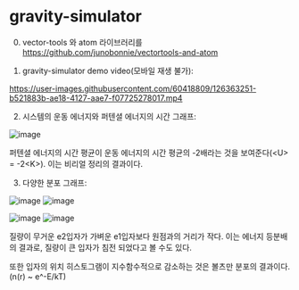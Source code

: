 # gravity-simulator


0. vector-tools 와 atom 라이브러리를 
https://github.com/junobonnie/vectortools-and-atom


1. gravity-simulator demo video(모바일 재생 불가):

https://user-images.githubusercontent.com/60418809/126363251-b521883b-ae18-4127-aae7-f07725278017.mp4


2. 시스템의 운동 에너지와 퍼텐셜 에너지의 시간 그래프:

![image](https://user-images.githubusercontent.com/60418809/126363312-3b4a1494-a6cb-4aab-9403-798d3ee06906.png)

퍼텐셜 에너지의 시간 평균이 운동 에너지의 시간 평균의 -2배라는 것을 보여준다(\<U> = -2\<K>). 이는 비리얼 정리의 결과이다.

3. 다양한 분포 그래프:
  
![image](https://user-images.githubusercontent.com/60418809/126363344-bf51f346-a118-4752-87ab-4b618eb24140.png) ![image](https://user-images.githubusercontent.com/60418809/126363373-ad6442a4-974c-45af-8ced-915a325ddc39.png)

![image](https://user-images.githubusercontent.com/60418809/126363401-2024f174-dc03-4735-be7c-0a137ae93e22.png) ![image](https://user-images.githubusercontent.com/60418809/126363417-d586ed6f-b9b2-4496-bacf-252aaea3cf40.png)
  
 질량이 무거운 e2입자가 가벼운 e1입자보다 원점과의 거리가 작다. 이는 에너지 등분배의 결과로, 질량이 큰 입자가 침전 되었다고 볼 수도 있다.
  
 또한 입자의 위치 히스토그램이 지수함수적으로 감소하는 것은 볼츠만 분포의 결과이다. (n(r) ~ e^-E/kT)
